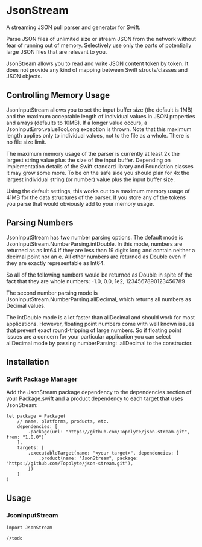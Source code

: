# JsonStream

A streaming JSON pull parser and generator for Swift.

Parse JSON files of unlimited size or stream JSON from the network without fear of running out of memory.
Selectively use only the parts of potentially large JSON files that are relevant to you.

JsonStream allows you to read and write JSON content token by token.
It does not provide any kind of mapping between Swift structs/classes and JSON objects.

## Controlling Memory Usage

JsonInputStream allows you to set the input buffer size (the default is 1MB) and the maximum acceptable length of
individual values in JSON properties and arrays (defaults to 10MB). If a longer value occurs,
a JsonInputError.valueTooLong exception is thrown. Note that this maximum length applies only to individual
values, not to the file as a whole. There is no file size limit.

The maximum memory usage of the parser is currently at least 2x the largest string value plus the size of the input buffer.
Depending on implementation details of the Swift standard library and Foundation classes it may grow some more.
To be on the safe side you should plan for 4x the largest individual string (or number) value plus the input buffer size.

Using the default settings, this works out to a maximum memory usage of 41MB for the data structures of the parser.
If you store any of the tokens you parse that would obviously add to your memory usage.

## Parsing Numbers

JsonInputStream has two number parsing options.
The default mode is JsonInputStream.NumberParsing.intDouble.
In this mode, numbers are returned as as Int64 if they are less than 19 digits long
and contain neither a decimal point nor an e. All other numbers are returned as Double
even if they are exactly representable as Int64.

So all of the following numbers would be returned as Double in spite of the fact that they are whole
numbers: -1.0, 0.0, 1e2, 1234567890123456789

The second number parsing mode is JsonInputStream.NumberParsing.allDecimal, which returns
all numbers as Decimal values.

The intDouble mode is a lot faster than allDecimal and should work for most applications.
However, floating point numbers come with well known issues that prevent exact round-tripping
of large numbers. So if floating point issues are a concern for your particular application
you can select allDecimal mode by passing numberParsing: .allDecimal to the constructor.

## Installation

### Swift Package Manager

Add the JsonStream package dependency to the dependencies section of your Package.swift
and a product dependency to each target that uses JsonStream: 

```
let package = Package(
    // name, platforms, products, etc.
    dependencies: [
        .package(url: "https://github.com/Topolyte/json-stream.git", from: "1.0.0")
    ],
    targets: [
        .executableTarget(name: "<your target>", dependencies: [
            .product(name: "JsonStream", package: "https://github.com/Topolyte/json-stream.git"),
        ])
    ]
)
``` 

## Usage

### JsonInputStream

```
import JsonStream

//todo

```


